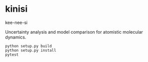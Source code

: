# kinisi

kee-nee-si

Uncertainty analysis and model comparison for atomistic molecular dynamics.

```
python setup.py build
python setup.py install
pytest
```
